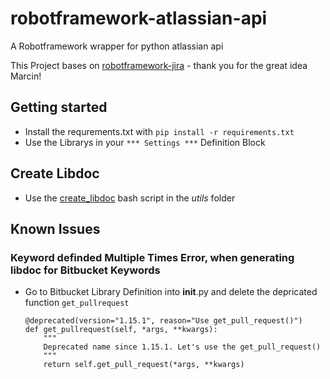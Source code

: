 # robotframework-atlassian-api
A Robotframework wrapper for python atlassian api 

This Project bases on  [robotframework-jira](https://github.com/IlfirinPL/robotframework-jira) - thank you for the great idea Marcin!

## Getting started
- Install the requrements.txt with `pip install -r requirements.txt`
- Use the Librarys in your `*** Settings ***` Definition Block 

## Create Libdoc
- Use the [create_libdoc](./utils/create_libdoc.sh) bash script in the *utils* folder

## Known Issues
### Keyword definded Multiple Times Error, when generating libdoc for Bitbucket Keywords
- Go to Bitbucket Library Definition into __init__.py and delete the depricated function `get_pullrequest`
    ```
    @deprecated(version="1.15.1", reason="Use get_pull_request()")
    def get_pullrequest(self, *args, **kwargs):
        """
        Deprecated name since 1.15.1. Let's use the get_pull_request()
        """
        return self.get_pull_request(*args, **kwargs)
    ``` 